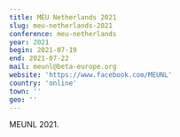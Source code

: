 ```yaml
---
title: MEU Netherlands 2021
slug: meu-netherlands-2021
conference: meu-netherlands
year: 2021
begin: 2021-07-19
end: 2021-07-22
mail: meunl@beta-europe.org
website: 'https://www.facebook.com/MEUNL'
country: 'online'
town: ''
geo: ''
---
```

MEUNL 2021.

